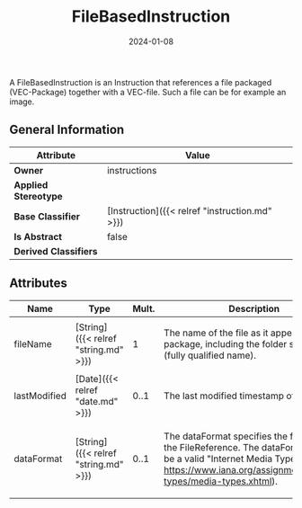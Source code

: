 ﻿---
title: FileBasedInstruction
toc: false
type: specs
date: "2024-01-08"
draft: false
specification: VEC
version: 2.1.0
documentType: "Recommendation"
elementType: Class
classes:
  - FileBasedInstruction
menu_name: vec-2.1.0
---
<p> A FileBasedInstruction is an Instruction that references a file packaged (VEC-Package) together with a VEC-file. Such a file can be for example an image.      </p>

## General Information

| Attribute               | Value |
|-------------------------|-------|
| **Owner**               | instructions |
| **Applied Stereotype**  |   |
| **Base Classifier**     | [Instruction]({{< relref "instruction.md" >}})<br/>  |
| **Is Abstract**         | false |
| **Derived Classifiers** |   |

## Attributes
|  Name  |  Type  |  Mult.  |  Description  |  Owning Classifier  |
|--------|--------|---------|---------------|--------------|
|fileName| [String]({{< relref "string.md" >}}) | 1 | <p> The name of the file as it appears in the package, including the folder structure (fully qualified name).      </p> | [FileBasedInstruction]({{< relref "filebasedinstruction.md" >}}) |
|lastModified| [Date]({{< relref "date.md" >}}) | 0..1 | <p>The last modified timestamp of the file.  </p> | [FileBasedInstruction]({{< relref "filebasedinstruction.md" >}}) |
|dataFormat| [String]({{< relref "string.md" >}}) | 0..1 | <p> The dataFormat specifies the format of the FileReference. The dataFormat has to be a valid &quot;Internet Media Type&quot; (see <a href="https://www.iana.org/assignments/media-types/media-types.xhtml">https://www.iana.org/assignments/media-types/media-types.xhtml</a>).      </p> | [FileBasedInstruction]({{< relref "filebasedinstruction.md" >}}) |





